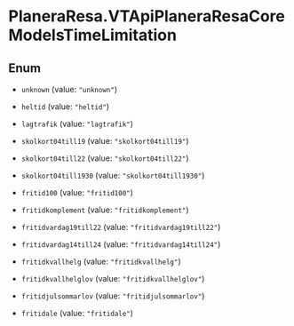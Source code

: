 # PlaneraResa.VTApiPlaneraResaCoreModelsTimeLimitation

## Enum


* `unknown` (value: `"unknown"`)

* `heltid` (value: `"heltid"`)

* `lagtrafik` (value: `"lagtrafik"`)

* `skolkort04till19` (value: `"skolkort04till19"`)

* `skolkort04till22` (value: `"skolkort04till22"`)

* `skolkort04till1930` (value: `"skolkort04till1930"`)

* `fritid100` (value: `"fritid100"`)

* `fritidkomplement` (value: `"fritidkomplement"`)

* `fritidvardag19till22` (value: `"fritidvardag19till22"`)

* `fritidvardag14till24` (value: `"fritidvardag14till24"`)

* `fritidkvallhelg` (value: `"fritidkvallhelg"`)

* `fritidkvallhelglov` (value: `"fritidkvallhelglov"`)

* `fritidjulsommarlov` (value: `"fritidjulsommarlov"`)

* `fritidale` (value: `"fritidale"`)


